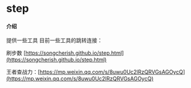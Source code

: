 # step

#### 介绍
提供一些工具
目前一些工具的跳转连接：

刷步数 [https://songcherish.github.io/step.html](https://songcherish.github.io/step.html)

王者查战力：[https://mp.weixin.qq.com/s/8uwu0Uc2lRzQRVGsAGOycQ](https://mp.weixin.qq.com/s/8uwu0Uc2lRzQRVGsAGOycQ)